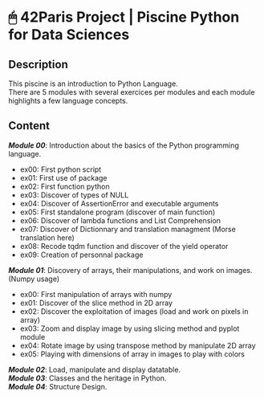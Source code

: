 # 🖱 42Paris Project | Piscine Python for Data Sciences

## Description

This piscine is an introduction to Python Language.  
There are 5 modules with several exercices per modules and each module highlights a few language concepts.  

## Content

***Module 00***: Introduction about the basics of the Python programming language.  
  - ex00: First python script  
  - ex01: First use of package  
  - ex02: First function python  
  - ex03: Discover of types of NULL  
  - ex04: Discover of AssertionError and executable arguments  
  - ex05: First standalone program (discover of main function)  
  - ex06: Discover of lambda functions and List Comprehension  
  - ex07: Discover of Dictionnary and translation managment (Morse translation here)  
  - ex08: Recode tqdm function and discover of the yield operator  
  - ex09: Creation of personnal package  

***Module 01***: Discovery of arrays, their manipulations, and work on images. (Numpy usage)  
  - ex00: First manipulation of arrays with numpy  
  - ex01: Discover of the slice method in 2D array  
  - ex02: Discover the exploitation of images (load and work on pixels in array)  
  - ex03: Zoom and display image by using slicing method and pyplot module  
  - ex04: Rotate image by using transpose method by manipulate 2D array  
  - ex05: Playing with dimensions of array in images to play with colors  

***Module 02***: Load, manipulate and display datatable.  
***Module 03***: Classes and the heritage in Python.  
***Module 04***: Structure Design.
